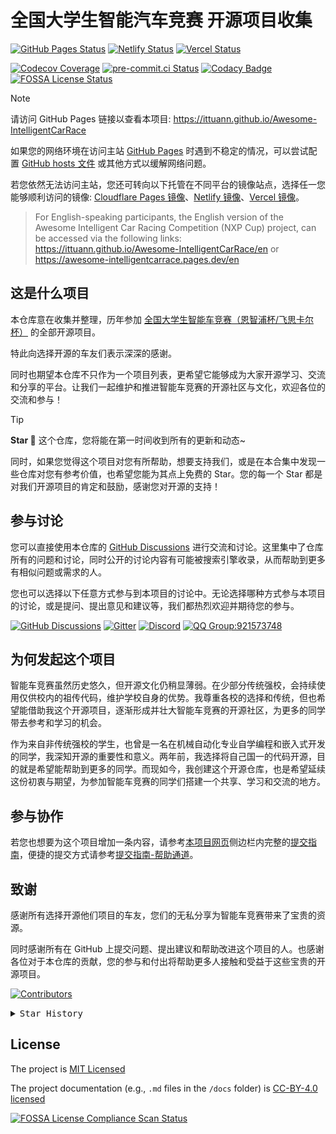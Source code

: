 # 全国大学生智能汽车竞赛 开源项目收集

[![GitHub Pages Status][github-image]][github-url]
[![Netlify Status][netlify-image]][netlify-url]
[![Vercel Status][vercel-image]][vercel-url]

[github-image]: https://img.shields.io/github/deployments/ittuann/Awesome-IntelligentCarRace/github-pages?label=GitHub%20Pages&logo=github
[github-url]: https://ittuann.github.io/Awesome-IntelligentCarRace
[netlify-image]: https://api.netlify.com/api/v1/badges/a417caa8-be38-4fa6-8426-0d97ff68151b/deploy-status
[netlify-url]: https://awesome-intelligentcarrace.netlify.app
[vercel-image]: https://img.shields.io/github/deployments/ittuann/Awesome-IntelligentCarRace/Production?label=Vercel&logo=vercel
[vercel-url]: https://awesome-intelligentcarrace.vercel.app

[![Codecov Coverage](https://codecov.io/gh/ittuann/Awesome-IntelligentCarRace/graph/badge.svg?token=UZT4S22K06)](https://codecov.io/gh/ittuann/Awesome-IntelligentCarRace)
[![pre-commit.ci Status](https://results.pre-commit.ci/badge/github/ittuann/Awesome-IntelligentCarRace/main.svg)](https://results.pre-commit.ci/latest/github/ittuann/Awesome-IntelligentCarRace/main)
[![Codacy Badge](https://app.codacy.com/project/badge/Grade/35d02f5299284eefadd465b0d01a8fce)](https://app.codacy.com/gh/ittuann/Awesome-IntelligentCarRace/dashboard?utm_source=gh&utm_medium=referral&utm_content=&utm_campaign=Badge_grade)
[![FOSSA License Status](https://app.fossa.com/api/projects/git%2Bgithub.com%2Fittuann%2FAwesome-IntelligentCarRace.svg?type=shield&issueType=license)](https://app.fossa.com/projects/git%2Bgithub.com%2Fittuann%2FAwesome-IntelligentCarRace?ref=badge_shield&issueType=license)

> [!NOTE]
> 请访问 GitHub Pages 链接以查看本项目: <https://ittuann.github.io/Awesome-IntelligentCarRace>

如果您的网络环境在访问主站 [GitHub Pages](https://ittuann.github.io/Awesome-IntelligentCarRace) 时遇到不稳定的情况，可以尝试配置 [GitHub hosts 文件](https://github.com/ittuann/GitHub-IP-hosts) 或其他方式以缓解网络问题。

若您依然无法访问主站，您还可转向以下托管在不同平台的镜像站点，选择任一您能够顺利访问的镜像: [Cloudflare Pages 镜像](https://awesome-intelligentcarrace.pages.dev)、[Netlify 镜像](https://awesome-intelligentcarrace.netlify.app)、[Vercel 镜像](https://awesome-intelligentcarrace.vercel.app)。

> For English-speaking participants, the English version of the Awesome Intelligent Car Racing Competition (NXP Cup) project, can be accessed via the following links: <https://ittuann.github.io/Awesome-IntelligentCarRace/en> or <https://awesome-intelligentcarrace.pages.dev/en>

## 这是什么项目

本仓库意在收集并整理，历年参加 [全国大学生智能车竞赛（恩智浦杯/飞思卡尔杯）](https://baike.baidu.com/item/%E5%85%A8%E5%9B%BD%E5%A4%A7%E5%AD%A6%E7%94%9F%E6%99%BA%E8%83%BD%E6%B1%BD%E8%BD%A6%E7%AB%9E%E8%B5%9B) 的全部开源项目。

特此向选择开源的车友们表示深深的感谢。

同时也期望本仓库不只作为一个项目列表，更希望它能够成为大家开源学习、交流和分享的平台。让我们一起维护和推进智能车竞赛的开源社区与文化，欢迎各位的交流和参与！

> [!TIP]
> **Star 🌟** 这个仓库，您将能在第一时间收到所有的更新和动态~
>
> 同时，如果您觉得这个项目对您有所帮助，想要支持我们，或是在本合集中发现一些仓库对您有参考价值，也希望您能为其点上免费的 Star。您的每一个 Star 都是对我们开源项目的肯定和鼓励，感谢您对开源的支持！

## 参与讨论

您可以直接使用本仓库的 [GitHub Discussions](https://github.com/ittuann/NEFU-CMEE-DebateTeam/discussions) 进行交流和讨论。这里集中了仓库所有的问题和讨论，同时公开的讨论内容有可能被搜索引擎收录，从而帮助到更多有相似问题或需求的人。

您也可以选择以下任意方式参与到本项目的讨论中。无论选择哪种方式参与本项目的讨论，或是提问、提出意见和建议等，我们都热烈欢迎并期待您的参与。

[![GitHub Discussions](https://img.shields.io/badge/chat-on_github_discussions-brightgreen?logo=github&labelColor=171515&style=flat-square)](https://github.com/ittuann/NEFU-CMEE-DebateTeam/discussions)
[![Gitter](https://img.shields.io/gitter/room/:ittuann/:Awesome-IntelligentCarRace-red?logo=gitter&style=flat-square)](https://app.gitter.im/#/room/#Awesome-IntelligentCarRace:gitter.im)
[![Discord](https://img.shields.io/badge/chat-on_discord-brightgreen?logo=discord&labelColor=7289da&style=flat-square)](https://discord.gg/Wsk6vfjZXw)
[![QQ Group:921573748](https://img.shields.io/badge/chat-on_qq_group-brightgreen?logo=tencent-qq&labelColor=1ebafc&style=flat-square)](https://qm.qq.com/cgi-bin/qm/qr?k=I1WBVAG2KYNjmXqZ1vFEqHEwQYJ47UAF&jump_from=webapi&authKey=JOKtfW49rAJ0q29SUpWG7QrqFbnG15QQK3kQLefCDAmdfpoDupfol1RhZutRBdez)

## 为何发起这个项目

智能车竞赛虽然历史悠久，但开源文化仍稍显薄弱。在少部分传统强校，会持续使用仅供校内的祖传代码，维护学校自身的优势。我尊重各校的选择和传统，但也希望能借助我这个开源项目，逐渐形成并壮大智能车竞赛的开源社区，为更多的同学带去参考和学习的机会。

作为来自非传统强校的学生，也曾是一名在机械自动化专业自学编程和嵌入式开发的同学，我深知开源的重要性和意义。两年前，我选择将自己国一的代码开源，目的就是希望能帮助到更多的同学。而现如今，我创建这个开源仓库，也是希望延续这份初衷与期望，为参加智能车竞赛的同学们搭建一个共享、学习和交流的地方。

## 参与协作

若您也想要为这个项目增加一条内容，请参考[本项目网页](https://ittuann.github.io/Awesome-IntelligentCarRace)侧边栏内完整的[提交指南](https://ittuann.github.io/Awesome-IntelligentCarRace/contribution/contribution/)，便捷的提交方式请参考[提交指南-帮助通道](https://ittuann.github.io/Awesome-IntelligentCarRace/contribution/contribution/#_5)。

## 致谢

感谢所有选择开源他们项目的车友，您们的无私分享为智能车竞赛带来了宝贵的资源。

同时感谢所有在 GitHub 上提交问题、提出建议和帮助改进这个项目的人。也感谢各位对于本仓库的贡献，您的参与和付出将帮助更多人接触和受益于这些宝贵的开源项目。

[![Contributors](https://contrib.rocks/image?repo=ittuann/Awesome-IntelligentCarRace)](https://github.com/ittuann/Awesome-IntelligentCarRace/graphs/contributors)

<details>
  <summary><kbd>Star History</kbd></summary>
  <picture>
    <source media="(prefers-color-scheme: dark)" srcset="https://api.star-history.com/svg?repos=ittuann/Awesome-IntelligentCarRace&theme=dark&type=Date">
    <img src="https://api.star-history.com/svg?repos=ittuann/Awesome-IntelligentCarRace&type=Date" alt="Star History">
  </picture>
</details>

## License

The project is [MIT Licensed](https://github.com/ittuann/Awesome-IntelligentCarRace/blob/main/LICENSE)

The project documentation (e.g., `.md` files in the `/docs` folder) is [CC-BY-4.0 licensed](https://github.com/ittuann/Awesome-IntelligentCarRace/blob/main/LICENSE-docs)

[![FOSSA License Compliance Scan Status](https://app.fossa.com/api/projects/git%2Bgithub.com%2Fittuann%2FAwesome-IntelligentCarRace.svg?type=large&issueType=license)](https://app.fossa.com/projects/git%2Bgithub.com%2Fittuann%2FAwesome-IntelligentCarRace?ref=badge_large&issueType=license)
